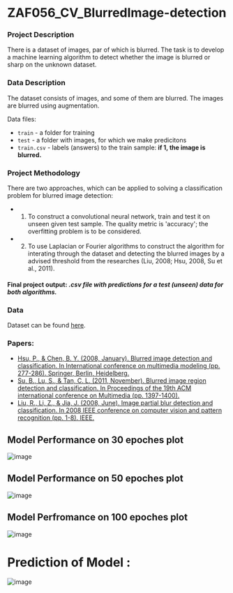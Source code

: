 # ZAF056_CV_BlurredImage-detection


### Project Description
There is a dataset of images, par of which is blurred. The task is to develop a machine learning algorithm to detect whether the image is blurred or sharp on the unknown dataset.

### Data Description
The dataset consists of images, and some of them are blurred. The images are blurred using augmentation.

Data files:
- ```train``` - a folder for training
- ```test``` - a folder with images, for which we make predicitons
- ```train.csv``` - labels (answers) to the train sample: **if 1, the image is blurred.**

### Project Methodology

There are two approaches, which can be applied to solving a classification problem for blurred image detection:
- 1) To construct a convolutional neural network, train and test it on unseen given test sample. The quality metric is 'accuracy'; the overfitting problem is to be considered.
- 2) To use  Laplacian or Fourier algorithms to construct the algorithm for interating through the dataset and detecting the blurred images by a advised threshold from the researches (Liu, 2008; Hsu, 2008, Su et al., 2011).

#### Final project output: ***.csv file with predictions for a test (unseen) data for both algorithms.***

### Data
Dataset can be found [here](https://drive.google.com/drive/folders/1CWsLeFXwthxo7n5j6CYZlW_cS9X0oFVP?usp=share_link).

### Papers:
- [Hsu, P., & Chen, B. Y. (2008, January). Blurred image detection and classification. In International conference on multimedia modeling (pp. 277-286). Springer, Berlin, Heidelberg.](https://jiaya.me/all_final_papers/blur_detect_cvpr08.pdf)
- [Su, B., Lu, S., & Tan, C. L. (2011, November). Blurred image region detection and classification. In Proceedings of the 19th ACM international conference on Multimedia (pp. 1397-1400).](https://fled.github.io/paper/blur.pdf)
- [Liu, R., Li, Z., & Jia, J. (2008, June). Image partial blur detection and classification. In 2008 IEEE conference on computer vision and pattern recognition (pp. 1-8). IEEE.](http://graphics.im.ntu.edu.tw/docs/mmm08.pdf)

## Model Performance on 30 epoches plot
![image](https://user-images.githubusercontent.com/87426167/230581460-6911fec7-9e91-4cd8-a97e-f0cf17e5ffb0.png)

## Model Performance on 50 epoches plot
![image](https://user-images.githubusercontent.com/87426167/230581715-14acb4ec-9968-46d2-9550-733b4b9c55ae.png)

## Model Perfromance on 100 epoches plot
![image](https://user-images.githubusercontent.com/87426167/230581775-671be393-9d46-4e8c-b870-7ed35b5290f6.png)

# Prediction of Model : 
![image](https://user-images.githubusercontent.com/87426167/230581927-b77f9caf-dc8d-4009-b3ee-65fa0d7b2810.png)



